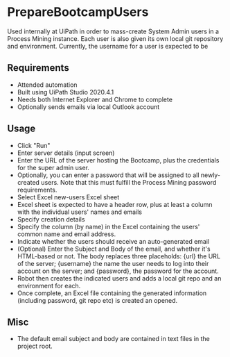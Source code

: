 # PrepareBootcampUsers

Used internally at UiPath in order to mass-create System Admin users in a Process Mining instance. Each user is also given its own local git repository and environment. Currently, the username for a user is expected to be 

## Requirements
* Attended automation
* Built using UiPath Studio 2020.4.1
* Needs both Internet Explorer and Chrome to complete
* Optionally sends emails via local Outlook account

## Usage
* Click "Run"
* Enter server details (input screen)
 * Enter the URL of the server hosting the Bootcamp, plus the credentials for the super admin user. 
 * Optionally, you can enter a password that will be assigned to all newly-created users. Note that this must fulfill the Process Mining password requirements.
* Select Excel new-users Excel sheet
 * Excel sheet is expected to have a header row, plus at least a column with the individual users' names and emails
* Specify creation details
 * Specify the column (by name) in the Excel containing the users' common name and email address.
 * Indicate whether the users should receive an auto-generated email
 * (Optional) Enter the Subject and Body of the email, and whether it's HTML-based or not. The body replaces three placeholds: {url} the URL of the server; {username} the name the user needs to log into their account on the server; and {password}, the password for the account.
* Robot then creates the indicated users and adds a local git repo and an environment for each.
* Once complete, an Excel file containing the generated information (including password, git repo etc) is created an opened.

## Misc
* The default email subject and body are contained in text files in the project root.
